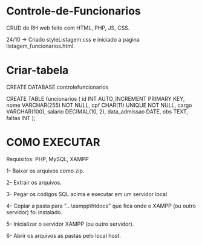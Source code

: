 # Controle-de-Funcionarios
CRUD de RH web feito com HTML, PHP, JS, CSS.

24/10 -> Criado styleListagem.css e iniciado a pagina listagem_funcionarios.html.

# Criar-tabela

CREATE DATABASE controlefuncionarios

CREATE TABLE funcionarios (
    id INT AUTO_INCREMENT PRIMARY KEY,
    nome VARCHAR(255) NOT NULL,
    cpf CHAR(11) UNIQUE NOT NULL,
    cargo VARCHAR(100),
    salario DECIMAL(10, 2),
    data_admissao DATE,
    obs TEXT,
    faltas INT
);

# COMO EXECUTAR
Requisitos: PHP, MySQL, XAMPP

1- Baixar os arquivos como zip.

2- Extrair os arquivos.

3- Pegar os códigos SQL acima e executar em um servidor local

4- Copiar a pasta para "...\xampp\htdocs" que fica onde o XAMPP (ou outro servidor) foi instalado.

5- Inicializar o servidor XAMPP (ou outro servidor).

6- Abrir os arquivos as pastas pelo local host.
